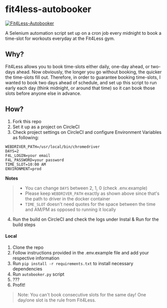 # fit4less-autobooker

[![Fit4Less-Autobooker](https://circleci.com/gh/chakrakan/fit4less-autobooker.svg?style=svg)](https://circleci.com/gh/chakrakan/fit4less-autobooker)

A Selenium automation script set up on a cron job every midnight to book a time-slot for workouts everyday at the Fit4Less gym.  

## Why?

Fit4Less allows you to book time-slots either daily, one-day ahead, or two-days ahead. Now obviously, the longer you go without booking, the quicker the time-slots fill out. Therefore, in order to guarantee booking time-slots, I wanted to book two days ahead of schedule, and set up this script to run early each day (think midnight, or around that time) so it can book those slots before anyone else in advance.

## How?

1. Fork this repo
2. Set it up as a project on CircleCI
3. Check project settings on CircleCI and configure Environment Variables as following:
```shell script
WEBDRIVER_PATH=/usr/local/bin/chromedriver
DAYS=2
F4L_LOGIN=your email
F4L_PASSWORD=your password
TIME_SLOT=10:00 AM
ENVIRONMENT=prod
```
**Notes** 
> - You can change `DAYS` between 2, 1, 0 (check .env.example)  
> - Please keep `WEBDRIVER_PATH` exactly as shown above since that's the path to driver in the docker container  
> - `TIME_SLOT` doesn't need quotes for the space between the time and AM/PM as opposed to running it locally  
4. Run the build on CircleCI and check the logs under Instal & Run for the build steps


#### Local

1. Clone the repo
2. Follow instructions provided in the .env.example file and add your respective information
3. Run `pip install -r requirements.txt` to install necessary dependencies
3. Run `autobooker.py` script
4. ???
5. Profit!

> Note: You can't book consecutive slots for the same day! One day/one slot is the rule from Fit4Less.
